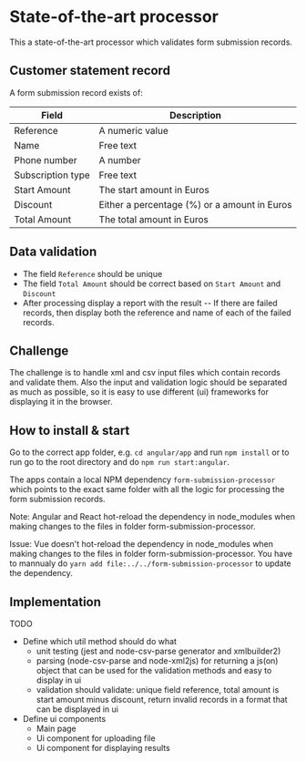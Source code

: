 # State-of-the-art processor

This a state-of-the-art processor which validates form submission records.

## Customer statement record

A form submission record exists of:

| Field | Description |
| --- | --- |
|Reference |A numeric value|
|Name |Free text|
|Phone number |A number|
|Subscription type|Free text|
|Start Amount |The start amount in Euros|
|Discount |Either a percentage (%) or a amount in Euros|
|Total Amount |The total amount in Euros|

## Data validation

- The field `Reference` should be unique
- The field `Total Amount` should be correct based on `Start Amount` and `Discount`
- After processing display a report with the result
-- If there are failed records, then display both the reference and name of each of the failed records.

## Challenge

The challenge is to handle xml and csv input files which contain records and validate them.
Also the input and validation logic should be separated as much as possible, so it is easy to use different (ui) frameworks for displaying it in the browser.

## How to install & start

Go to the correct app folder, e.g. `cd angular/app` and run `npm install` or to run go to the root directory and do `npm run start:angular`.

The apps contain a local NPM dependency `form-submission-processor` which points to the exact same folder with all the logic for processing the form submission records.

Note: Angular and React hot-reload the dependency in node_modules when making changes to the files in folder form-submission-processor.

Issue: Vue doesn't hot-reload the dependency in node_modules when making changes to the files in folder form-submission-processor. You have to mannualy do `yarn add file:../../form-submission-processor` to update the dependency.

## Implementation

TODO
- Define which util method should do what
    - unit testing (jest and node-csv-parse generator and xmlbuilder2)
    - parsing (node-csv-parse and node-xml2js) for returning a js(on) object that can be used for the validation methods and easy to display in ui
    - validation should validate: unique field reference, total amount is start amount minus discount, return invalid records in a format that can be displayed in ui
- Define ui components
    - Main page
    - Ui component for uploading file
    - Ui component for displaying results